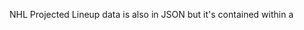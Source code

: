NHL Projected Lineup data is also in JSON but it's contained within a <script>
tag.  So beautiful soup is required to process the fetched HTML.  The JSON is
not in an easily readable format and has "formatting" characters similar to
markdown eg `***` makes something bold. and `**`makes it italic.  This is
processed using RegEx - which is not ultra reliable as the data frequently has
errors in the formatting, spaces in unusual spaces, etc.  The benefit to the NHL
projected lineups injury data is they have a "scratched" list as well.
Scratched players may or may not play.  However, it appears it's inconsistent as
some players that are out due to illness are marked as scratched, but not all
players that are out due to illness are marked as scratched.  Some are marked
as injured.  There are some players that are on one list but not the other, so
the datasets will have to be merged.  Using player IDs should help with this.


Bellmedia/TSN data is retreived from an API that returns JSON.

https://stats.sports.bellmedia.ca/sports/hockey/leagues/nhl/playerInjuries?brand=tsn&type=json
```JSON
sample = [
   {
      "id":"NHL:2023:181",
      "season":2023,
      "competitor":{
         "id":"NHL:181",
         "competitorId":181,
         "name":"Anaheim Ducks",
         "clubFR":"Ducks",
         "shortName":"ANA",
         "shortNameFR":"ANA",
         "points":18,
         "club":"Ducks",
         "recordOverall":"9-8-0",
         "streak":"L2",
         "ranking":"4th Pacific",
         "rankingFr":"4e Pacifique",
         "seoIdentifier":"anaheim-ducks",
         "seoIdentifierFr":"ducks-anaheim",
         "place":4,
         "seed":8,
         "location":"Anaheim",
         "locationFR":"Anaheim",
         "primaryColor":"F47A38"
      },
      "playerInjuries":[
         {
            "competitorId":181,
            "player":{
               "id":"NHL:376477",
               "playerId":376477,
               "sportId":2,
               "competitorId":181,
               "displayName":"Trevor Zegras",
               "firstName":"Trevor",
               "lastName":"Zegras",
               "seoIdentifier":"trevor-zegras-376477",
               "number":11,
               "position":"Left Wing",
               "positionFr":"Ailier gauche",
               "positionShort":"LW",
               "positionShortFr":"AG",
               "country":"United States",
               "playerStatus":"false",
               "teamSeoIdentifier":"anaheim-ducks",
               "age":22
            },
            "date":"2023-11-10",
            "status":"IR",
            "statusFr":"Liste des blessés",
            "description":"Lower-body injury",
            "descriptionFr":"Blessure au bas du corps"
         },
      ]
   }
]```